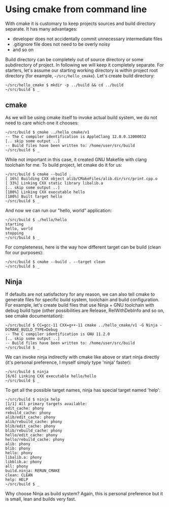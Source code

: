# Using cmake from command line

With cmake it is customary to keep projects sources and build directory
separate. It has many advantages:
* developer does not accidentally commit unnecessary intermediate files
* .gitignore file does not need to be overly noisy
* and so on

Build directory can be completely out of source directory or some subdirectory
of project. In following we will keep it completely separate. For starters,
let's assume our starting working directory is within project root directory
(for example, `~/src/hello_cmake`). Let's create build directory:

    ~/src/hello_cmake $ mkdir -p ../build && cd ../build
    ~/src/build $ _


## cmake

As we will be using cmake itself to invoke actual build system, we do not need
to care which one it chooses:

    ~/src/build $ cmake ../hello_cmake/v1
    -- The C compiler identification is AppleClang 12.0.0.12000032
    [.. skip some output ..]
    -- Build files have been written to: /home/user/src/build
    ~/src/build $ _

While not important in this case, it created GNU Makefile with clang toolchain
for me. To build project, let cmake do it for us:

    ~/src/build $ cmake --build .
    [ 16%] Building CXX object alib/CMakeFiles/alib.dir/src/print.cpp.o
    [ 33%] Linking CXX static library libalib.a
    [.. skip some output ..]
    [100%] Linking CXX executable hello
    [100%] Built target hello
    ~/src/build $ _

And now we can run our "hello, world" application:

    ~/src/build $ ./hello/hello
    starting
    hello, world
    stopping
    ~/src/build $ _

For completeness, here is the way how different target can be build (clean for
our purposes):

    ~/src/build $ cmake --build . --target clean
    ~/src/build $ _


## Ninja

If defaults are not satisfactory for any reason, we can also tell cmake to
generate files for specific build system, toolchain and build configuration.
For example, let's create build files that use Ninja + GNU toolchain with
debug build type (other possibilities are Release, RelWithDebInfo and so on,
see cmake documentation):

    ~/src/build $ CC=gcc-11 CXX=g++-11 cmake ../hello_cmake/v1 -G Ninja -DCMAKE_BUILD_TYPE=Debug
    -- The C compiler identification is GNU 11.2.0
    [.. skip some output ..]
    -- Build files have been written to: /home/user/src/build
    ~/src/build $ _

We can invoke ninja indirectly with cmake like above or start ninja directly
(it's personal preference, I myself simply type 'ninja' faster):

    ~/src/build $ ninja
    [6/6] Linking CXX executable hello/hello
    ~/src/build $ _

To get all the possible target names, ninja has special target named 'help':

    ~/src/build $ ninja help
    [1/1] All primary targets available:
    edit_cache: phony
    rebuild_cache: phony
    alib/edit_cache: phony
    alib/rebuild_cache: phony
    blib/edit_cache: phony
    blib/rebuild_cache: phony
    hello/edit_cache: phony
    hello/rebuild_cache: phony
    alib: phony
    blib: phony
    hello: phony
    libalib.a: phony
    libblib.a: phony
    all: phony
    build.ninja: RERUN_CMAKE
    clean: CLEAN
    help: HELP
    ~/src/build $ _

Why choose Ninja as build system? Again, this is personal preference but it is
small, lean and builds very fast.
